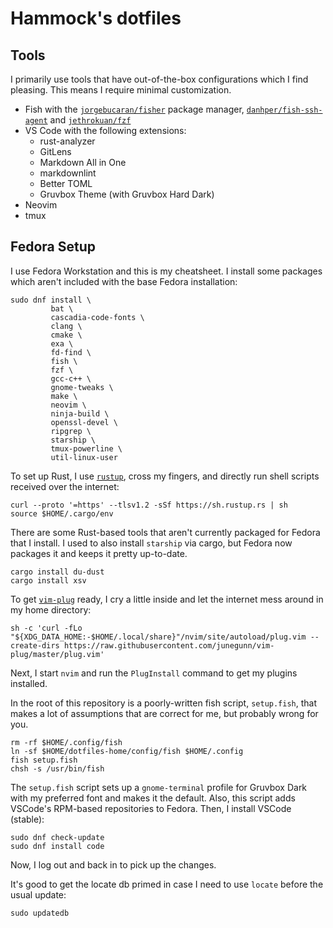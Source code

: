 # Hammock's dotfiles

## Tools

I primarily use tools that have out-of-the-box configurations which I find pleasing. This means I require minimal customization.

* Fish with the [`jorgebucaran/fisher`](https://github.com/jorgebucaran/fisher) package manager, [`danhper/fish-ssh-agent`](https://github.com/danhper/fish-ssh-agent) and [`jethrokuan/fzf`](https://github.com/jethrokuan/fzf)
* VS Code with the following extensions:
  * rust-analyzer
  * GitLens
  * Markdown All in One
  * markdownlint
  * Better TOML
  * Gruvbox Theme (with Gruvbox Hard Dark)
* Neovim
* tmux

## Fedora Setup

I use Fedora Workstation and this is my cheatsheet. I install some packages which aren't included with the base Fedora installation:

```shell
sudo dnf install \
         bat \
         cascadia-code-fonts \
         clang \
         cmake \
         exa \
         fd-find \
         fish \
         fzf \
         gcc-c++ \
         gnome-tweaks \
         make \
         neovim \
         ninja-build \
         openssl-devel \
         ripgrep \
         starship \
         tmux-powerline \
         util-linux-user
```

To set up Rust, I use [`rustup`](https://rustup.rs/), cross my fingers, and directly run shell scripts received over the internet:

```shell
curl --proto '=https' --tlsv1.2 -sSf https://sh.rustup.rs | sh
source $HOME/.cargo/env
```

There are some Rust-based tools that aren't currently packaged for Fedora that I install. I used to also install `starship` via cargo, but Fedora now packages it and keeps it pretty up-to-date.

```shell
cargo install du-dust
cargo install xsv
```

To get [`vim-plug`](https://github.com/junegunn/vim-plug) ready, I cry a little inside and let the internet mess around in my home directory:

```shell
sh -c 'curl -fLo "${XDG_DATA_HOME:-$HOME/.local/share}"/nvim/site/autoload/plug.vim --create-dirs https://raw.githubusercontent.com/junegunn/vim-plug/master/plug.vim'
```

Next, I start `nvim` and run the `PlugInstall` command to get my plugins installed.

In the root of this repository is a poorly-written fish script, `setup.fish`, that makes a lot of assumptions that are correct for me, but probably wrong for you.

```shell
rm -rf $HOME/.config/fish
ln -sf $HOME/dotfiles-home/config/fish $HOME/.config
fish setup.fish
chsh -s /usr/bin/fish
```

The `setup.fish` script sets up a `gnome-terminal` profile for Gruvbox Dark with my preferred font and makes it the default. Also, this script adds VSCode's RPM-based repositories to Fedora. Then, I install VSCode (stable):

```shell
sudo dnf check-update
sudo dnf install code
```

Now, I log out and back in to pick up the changes.

It's good to get the locate db primed in case I need to use `locate` before the usual update:

```shell
sudo updatedb
```
